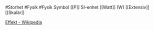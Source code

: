 #Storhet #Fysik #Fysik
Symbol [[P]]
SI-enhet [[Watt]] (W)
[[Extensiv]] [[Skalär]]

[Effekt - Wikipedia](https://sv.wikipedia.org/wiki/Effekt)